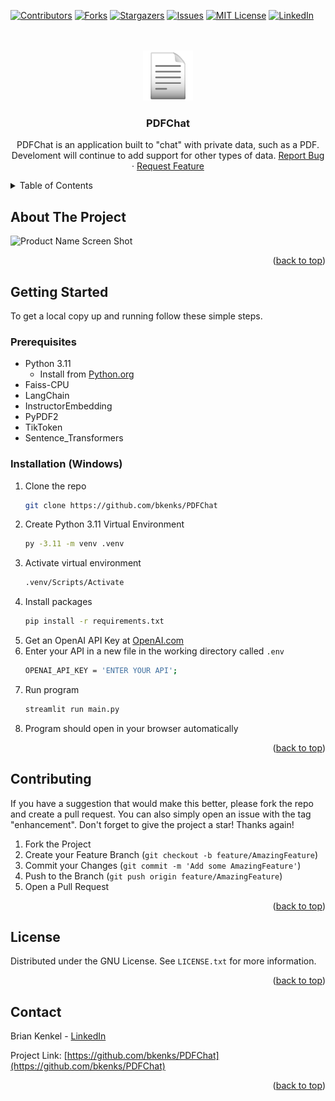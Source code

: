 <!-- Improved compatibility of back to top link: See: https://github.com/othneildrew/Best-README-Template/pull/73 -->
<a name="readme-top"></a>
<!--
*** Thanks for checking out the Best-README-Template. If you have a suggestion
*** that would make this better, please fork the repo and create a pull request
*** or simply open an issue with the tag "enhancement".
*** Don't forget to give the project a star!
*** Thanks again! Now go create something AMAZING! :D
-->



<!-- PROJECT SHIELDS -->
<!--
*** I'm using markdown "reference style" links for readability.
*** Reference links are enclosed in brackets [ ] instead of parentheses ( ).
*** See the bottom of this document for the declaration of the reference variables
*** for contributors-url, forks-url, etc. This is an optional, concise syntax you may use.
*** https://www.markdownguide.org/basic-syntax/#reference-style-links
-->
[![Contributors][contributors-shield]][contributors-url]
[![Forks][forks-shield]][forks-url]
[![Stargazers][stars-shield]][stars-url]
[![Issues][issues-shield]][issues-url]
[![MIT License][license-shield]][license-url]
[![LinkedIn][linkedin-shield]][linkedin-url]



<!-- PROJECT LOGO -->
<br />
<br />
<div align="center">
  <a href="https://github.com/bkenks/PDFChat">
    <img src="images/page.png" alt="Logo" width="80" height="80">
  </a>

<h3 align="center">PDFChat</h3>

  <p align="center">
    PDFChat is an application built to "chat" with private data, such as a PDF. Develoment will continue to add support for other types of data.
    <a href="https://github.com/bkenks/PDFChat/issues">Report Bug</a>
    ·
    <a href="https://github.com/bkenks/PDFChat/issues">Request Feature</a>
  </p>
</div>



<!-- TABLE OF CONTENTS -->
<details>
  <summary>Table of Contents</summary>
  <ol>
    <li>
      <a href="#about-the-project">About The Project</a>
    </li>
    <li>
      <a href="#getting-started">Getting Started</a>
      <ul>
        <li><a href="#prerequisites">Prerequisites</a></li>
        <li><a href="#installation">Installation</a></li>
      </ul>
    </li>
    <li><a href="#contributing">Contributing</a></li>
    <li><a href="#license">License</a></li>
    <li><a href="#contact">Contact</a></li>
  </ol>
</details>



<!-- ABOUT THE PROJECT -->
## About The Project

![Product Name Screen Shot][product-screenshot]

<p align="right">(<a href="#readme-top">back to top</a>)</p>



<!-- GETTING STARTED -->
## Getting Started
To get a local copy up and running follow these simple steps.

### Prerequisites

* Python 3.11
    + Install from [Python.org](https://www.python.org/)
* Faiss-CPU
* LangChain
* InstructorEmbedding
* PyPDF2
* TikToken
* Sentence_Transformers

### Installation (Windows)

1. Clone the repo
   ```sh
   git clone https://github.com/bkenks/PDFChat
   ```
2. Create Python 3.11 Virtual Environment
   ```sh
   py -3.11 -m venv .venv
   ```
3. Activate virtual environment
   ```sh
   .venv/Scripts/Activate
   ```
5. Install packages
   ```sh
   pip install -r requirements.txt
   ```
6. Get an OpenAI API Key at [OpenAI.com](https://openai.com/)
7. Enter your API in a new file in the working directory called `.env`
   ```sh
   OPENAI_API_KEY = 'ENTER YOUR API';
   ```
8. Run program
   ```sh
   streamlit run main.py
   ```
9. Program should open in your browser automatically

<p align="right">(<a href="#readme-top">back to top</a>)</p>



<!-- CONTRIBUTING -->
## Contributing

If you have a suggestion that would make this better, please fork the repo and create a pull request. You can also simply open an issue with the tag "enhancement".
Don't forget to give the project a star! Thanks again!

1. Fork the Project
2. Create your Feature Branch (`git checkout -b feature/AmazingFeature`)
3. Commit your Changes (`git commit -m 'Add some AmazingFeature'`)
4. Push to the Branch (`git push origin feature/AmazingFeature`)
5. Open a Pull Request

<p align="right">(<a href="#readme-top">back to top</a>)</p>



<!-- LICENSE -->
## License

Distributed under the GNU License. See `LICENSE.txt` for more information.

<p align="right">(<a href="#readme-top">back to top</a>)</p>



<!-- CONTACT -->
## Contact

Brian Kenkel - [LinkedIn](linkedin-url)

Project Link: [https://github.com/bkenks/PDFChat](https://github.com/bkenks/PDFChat)

<p align="right">(<a href="#readme-top">back to top</a>)</p>



<!-- MARKDOWN LINKS & IMAGES -->
<!-- https://www.markdownguide.org/basic-syntax/#reference-style-links -->
[contributors-shield]: https://img.shields.io/github/contributors/bkenks/PDFChat.svg?style=for-the-badge
[contributors-url]: https://github.com/bkenks/PDFChat/graphs/contributors
[forks-shield]: https://img.shields.io/github/forks/bkenks/PDFChat.svg?style=for-the-badge
[forks-url]: https://github.com/bkenks/PDFChat/network/members
[stars-shield]: https://img.shields.io/github/stars/bkenks/PDFChat.svg?style=for-the-badge
[stars-url]: https://github.com/bkenks/PDFChat/stargazers
[issues-shield]: https://img.shields.io/github/issues/bkenks/PDFChat.svg?style=for-the-badge
[issues-url]: https://github.com/bkenks/PDFChat/issues
[license-shield]: https://img.shields.io/github/license/bkenks/PDFChat.svg?style=for-the-badge
[license-url]: https://github.com/bkenks/PDFChat/blob/master/LICENSE.txt
[linkedin-shield]: https://img.shields.io/badge/-LinkedIn-black.svg?style=for-the-badge&logo=linkedin&colorB=555
[linkedin-url]: https://www.linkedin.com/in/briankenkel/
[product-screenshot]: https://i.imgur.com/YQoBrCO.png
